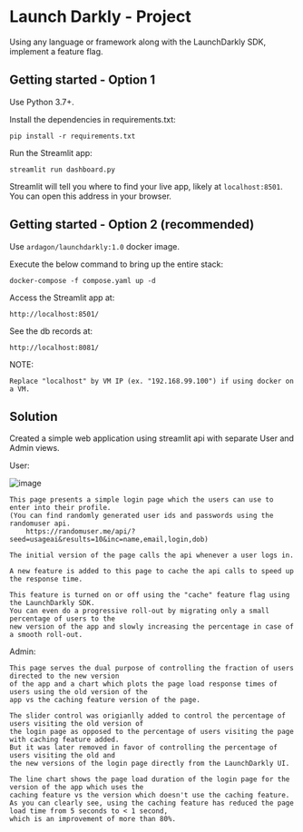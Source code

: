 # Launch Darkly - Project

Using any language or framework along with the LaunchDarkly SDK, implement a feature flag.

## Getting started - Option 1

Use Python 3.7+.

Install the dependencies in requirements.txt:

```
pip install -r requirements.txt
```

Run the Streamlit app:

```
streamlit run dashboard.py
```

Streamlit will tell you where to find your live app, likely at `localhost:8501`. You can open this address in your browser.

## Getting started - Option 2 (recommended)

Use `ardagon/launchdarkly:1.0` docker image.

Execute the below command to bring up the entire stack:

```
docker-compose -f compose.yaml up -d
```

Access the Streamlit app at:

```
http://localhost:8501/
```

See the db records at:

```
http://localhost:8081/
```

NOTE:

```
Replace "localhost" by VM IP (ex. "192.168.99.100") if using docker on a VM.
```

## Solution

Created a simple web application using streamlit api with separate User and Admin views.

User:

![image](https://user-images.githubusercontent.com/55037808/113381565-e8ef7b00-9344-11eb-8182-a9770e39ebc8.png)


    This page presents a simple login page which the users can use to enter into their profile.
    (You can find randomly generated user ids and passwords using the randomuser api.
        https://randomuser.me/api/?seed=usageai&results=10&inc=name,email,login,dob)

    The initial version of the page calls the api whenever a user logs in.

    A new feature is added to this page to cache the api calls to speed up the response time.

    This feature is turned on or off using the "cache" feature flag using the LaunchDarkly SDK.
    You can even do a progressive roll-out by migrating only a small percentage of users to the
    new version of the app and slowly increasing the percentage in case of a smooth roll-out.

Admin:

    This page serves the dual purpose of controlling the fraction of users directed to the new version
    of the app and a chart which plots the page load response times of users using the old version of the
    app vs the caching feature version of the page.

    The slider control was origianlly added to control the percentage of users visiting the old version of
    the login page as opposed to the percentage of users visiting the page with caching feature added.
    But it was later removed in favor of controlling the percentage of users visiting the old and
    the new versions of the login page directly from the LaunchDarkly UI.

    The line chart shows the page load duration of the login page for the version of the app which uses the
    caching feature vs the version which doesn't use the caching feature.
    As you can clearly see, using the caching feature has reduced the page load time from 5 seconds to < 1 second,
    which is an improvement of more than 80%.
